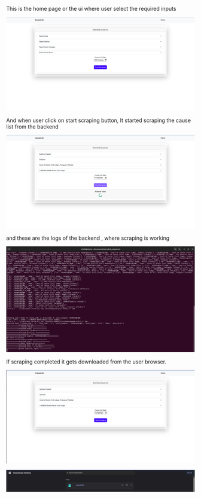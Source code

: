 This is the home page or the ui where user select the required inputs

![alt text](image.png)

And when user click on start scraping button, It started scraping the cause list from the backend 

![alt text](image-1.png)

and these are the logs of the backend , where scraping is working 

![alt text](image-2.png)

If scraping completed it gets downloaded from the user browser.

![alt text](image-3.png)

![alt text](image-4.png)

